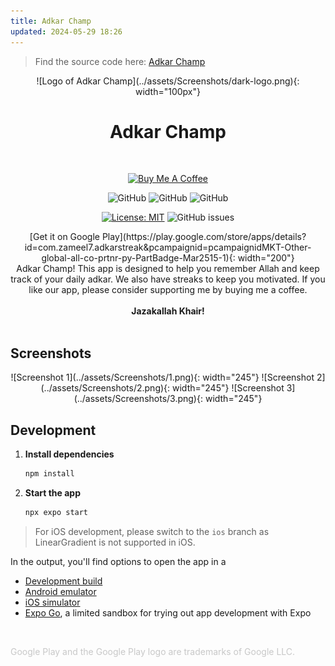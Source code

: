 ```yaml
---
title: Adkar Champ
updated: 2024-05-29 18:26
---
```


> Find the source code here: [Adkar Champ](https://github.com/zameel7/adkar-streak)

<div align="center">
    ![Logo of Adkar Champ](../assets/Screenshots/dark-logo.png){: width="100px"}
    <h1>Adkar Champ</h1>
</div>

<br>

<div align="center">

[![Buy Me A Coffee](https://www.buymeacoffee.com/assets/img/custom_images/orange_img.png)](https://www.buymeacoffee.com/zameel7)

![GitHub](https://img.shields.io/badge/Version-1.3.3-blue)
![GitHub](https://img.shields.io/badge/Platform-Android-lightgrey)
![GitHub](https://img.shields.io/badge/Status-Active-brightgreen)

[![License: MIT](https://img.shields.io/badge/License-MIT-yellow.svg)](https://github.com/zameel7/adkar-streak/blob/main/LICENSE.md)
![GitHub issues](https://img.shields.io/github/issues/zameel7/adkar-streak)

</div>

<div align="center">
    [Get it on Google Play](https://play.google.com/store/apps/details?id=com.zameel7.adkarstreak&pcampaignid=pcampaignidMKT-Other-global-all-co-prtnr-py-PartBadge-Mar2515-1){: width="200"}
</div>

<div align="center">
Adkar Champ! This app is designed to help you remember Allah and keep track of your daily adkar. We also have streaks to keep you motivated. If you like our app, please consider supporting me by buying me a coffee. <br><br><b>Jazakallah Khair!</b>
</div>
<br>

## Screenshots

<div align="center">
    ![Screenshot 1](../assets/Screenshots/1.png){: width="245"}
    ![Screenshot 2](../assets/Screenshots/2.png){: width="245"}
    ![Screenshot 3](../assets/Screenshots/3.png){: width="245"}
</div>

## Development

1. **Install dependencies**

    ```bash
    npm install
    ```

2. **Start the app**

    ```bash
    npx expo start
    ```

> For iOS development, please switch to the `ios` branch as LinearGradient is not supported in iOS.

In the output, you'll find options to open the app in a

- [Development build](https://docs.expo.dev/develop/development-builds/introduction/)
- [Android emulator](https://docs.expo.dev/workflow/android-studio-emulator/)
- [iOS simulator](https://docs.expo.dev/workflow/ios-simulator/)
- [Expo Go](https://expo.dev/go), a limited sandbox for trying out app development with Expo

<br>

<span style="color: #9998;">Google Play and the Google Play logo are trademarks of Google LLC.</span>